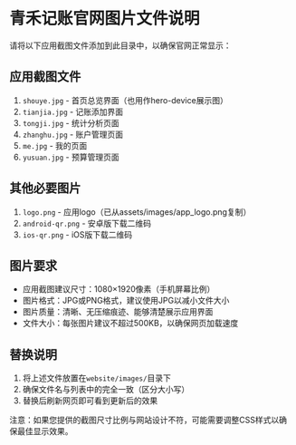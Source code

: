 # 青禾记账官网图片文件说明

请将以下应用截图文件添加到此目录中，以确保官网正常显示：

## 应用截图文件
1. `shouye.jpg` - 首页总览界面（也用作hero-device展示图）
2. `tianjia.jpg` - 记账添加界面
3. `tongji.jpg` - 统计分析页面
4. `zhanghu.jpg` - 账户管理页面
5. `me.jpg` - 我的页面
6. `yusuan.jpg` - 预算管理页面

## 其他必要图片
1. `logo.png` - 应用logo（已从assets/images/app_logo.png复制）
2. `android-qr.png` - 安卓版下载二维码
3. `ios-qr.png` - iOS版下载二维码

## 图片要求
- 应用截图建议尺寸：1080×1920像素（手机屏幕比例）
- 图片格式：JPG或PNG格式，建议使用JPG以减小文件大小
- 图片质量：清晰、无压缩痕迹、能够清楚展示应用界面
- 文件大小：每张图片建议不超过500KB，以确保网页加载速度

## 替换说明
1. 将上述文件放置在`website/images/`目录下
2. 确保文件名与列表中的完全一致（区分大小写）
3. 替换后刷新网页即可看到更新后的效果

注意：如果您提供的截图尺寸比例与网站设计不符，可能需要调整CSS样式以确保最佳显示效果。 